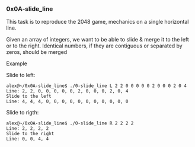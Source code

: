 ### 0x0A-slide_line

This task is to reproduce the 2048 game, mechanics on a single horizontal line.

Given an array of integers, we want to be able to slide & merge it to the left or to the right. Identical numbers, if they are contiguous or separated by zeros, should be merged 

Example

Slide to left:

    alex@~/0x0A-slide_line$ ./0-slide_line L 2 2 0 0 0 0 0 2 0 0 0 2 0 4
    Line: 2, 2, 0, 0, 0, 0, 0, 2, 0, 0, 0, 2, 0, 4
    Slide to the left
    Line: 4, 4, 4, 0, 0, 0, 0, 0, 0, 0, 0, 0, 0, 0

Slide to rigth:

    alex@~/0x0A-slide_line$ ./0-slide_line R 2 2 2 2
    Line: 2, 2, 2, 2
    Slide to the right
    Line: 0, 0, 4, 4
